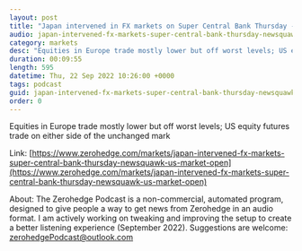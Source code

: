 ```yaml
---
layout: post
title: "Japan intervened in FX markets on Super Central Bank Thursday - Newsquawk US Market Open"
audio: japan-intervened-fx-markets-super-central-bank-thursday-newsquawk-us-market-open-0
category: markets
desc: "Equities in Europe trade mostly lower but off worst levels; US equity futures trade on either side of the unchanged mark"
duration: 00:09:55
length: 595
datetime: Thu, 22 Sep 2022 10:26:00 +0000
tags: podcast
guid: japan-intervened-fx-markets-super-central-bank-thursday-newsquawk-us-market-open-0
order: 0
---
```

Equities in Europe trade mostly lower but off worst levels; US equity futures trade on either side of the unchanged mark

Link: [https://www.zerohedge.com/markets/japan-intervened-fx-markets-super-central-bank-thursday-newsquawk-us-market-open](https://www.zerohedge.com/markets/japan-intervened-fx-markets-super-central-bank-thursday-newsquawk-us-market-open)

About: The Zerohedge Podcast is a non-commercial, automated program, designed to give people a way to get news from Zerohedge in an audio format.  I am actively working on tweaking and improving the setup to create a better listening experience (September 2022).  Suggestions are welcome: [zerohedgePodcast@outlook.com](mailto:zerohedgePodcast@outlook.com)